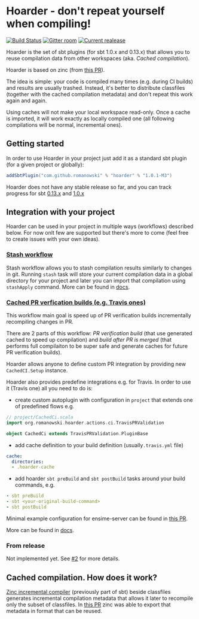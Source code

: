 # Hoarder - don't repeat yourself when compiling!

[![Build Status](https://api.travis-ci.org/romanowski/hoarder.png?branch=master)](https://travis-ci.org/romanowski/hoarder)
[![Gitter room](https://badges.gitter.im/sbt_hoarder/Lobby.svg)](https://gitter.im/sbt_hoarder/Lobby?utm_source=badge&utm_medium=badge&utm_campaign=pr-badge&utm_content=badge)
[![Current realease](https://maven-badges.herokuapp.com/maven-central/com.github.romanowski/hoarder/badge.png)](https://search.maven.org/#search%7Cga%7C1%7Cg%3A%22com.github.romanowski%22)

Hoarder is the set of sbt plugins (for sbt 1.0.x and 0.13.x) that allows you to reuse compilation data from other workspaces (aka. _Cached compilation_).

Hoarder is based on zinc (from [this PR](https://github.com/romanowski/zinc/pull/2)). 

The idea is simple: your code is compiled many times (e.g. during CI builds) and results are usually trashed. Instead, it's better to distribute classfiles (together with the cached compilation metadata) and don't repeat this work again and again.

Using caches will not make your local workspace read-only. Once a cache is imported, it will work exactly as locally compiled one (all following compilations will be normal, incremental ones).


## Getting started

In order to use Hoarder in your project just add it as a standard sbt plugin (for a given project or globally):

```scala
addSbtPlugin("com.github.romanowski" % "hoarder" % "1.0.1-M3")
```

Hoarder does not have any stable release so far, and you can track progress for sbt [0.13.x](https://github.com/romanowski/hoarder/milestone/1) and [1.0.x](https://github.com/romanowski/hoarder/milestone/2)

## Integration with your project

Hoarder can be used in your project in multiple ways (workflows) described below. For now onlt few are supported but there's more to come (feel free to create issues with your own ideas).

### [Stash workflow](docs/stash.md)

Stash workflow allows you to stash compilation results similarly to changes in git.
Running `stash` task will store your current compilation data in a global directory for your project and later you can import that compilation using `stashApply` command. More can be found in [docs](docs/stash.md).

### [Cached PR verfication builds (e.g. Travis ones)](docs/stash.md)

This workflow main goal is speed up of PR verification builds incrementally recompiling changes in PR. 

There are 2 parts of this workflow: *PR verification build* (that use generated cached to speed up compilation) and *build after PR is merged* (that performs full compilaiton to be super safe and generate caches for future PR verification builds).

Hoarder allows anyone to define custom PR integration by providing new `CachedCI.Setup` instance.

Hoarder also provides predefine integrations e.g. for Travis. In order to use it (Travis one) all you need to do is:
 * create custom autoplugin with configuration in `project` that extends one of predefined flows e.g. 
 ```scala
// project/CachedCi.scala
import org.romanowski.hoarder.actions.ci.TravisPRValidation
 
object CachedCi extends TravisPRValidation.PluginBase 
```
 * add cache definition to your build definition (usually`.travis.yml` file)
```yaml
cache:
  directories:
  - .hoarder-cache
```
 * add hoarder `sbt preBuild` and `sbt postBuild` tasks around your build commands, e.g.
 ```yaml
 - sbt preBuild 
 - sbt <your-original-build-command>
 - sbt postBuild
 ```

Minimal example configuration for ensime-server can be found in [this PR](https://github.com/romanowski/ensime-server/pull/1).
 
More can be found in [docs](docs/prVerification.md).

### From release

Not implemented yet. See [#2](https://github.com/romanowski/hoarder/issues/2) for more details.


## Cached compilation. How does it work?

[Zinc incremental compiler](https://github.com/sbt/zinc/) (previously part of sbt) beside classfiles generates incremental compilation metadata that allows it later to recompile only the subset of classfiles. In [this PR](https://github.com/romanowski/zinc/pull/2) zinc was able to export that metadata in format that can be reused.

 


